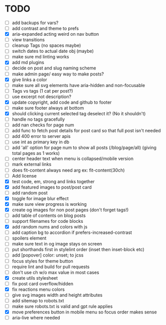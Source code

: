 # TODO

- [ ] add backups for vars?
- [ ] add contrast and theme to prefs
- [x] aria-expanded acting weird on nav button
- [ ] view transitions
- [ ] cleanup Tags (no spaces maybe)
- [ ] switch dates to actual date obj (maybe)
- [ ] make sure md linting works
- [x] add md plugins
- [ ] decide on post and slug naming scheme
- [ ] make admin page/ easy way to make posts?
- [x] give links a color
- [ ] make sure all svg elements have aria-hidden and non-focusable
- [ ] Tags vs tags (1 cat per post?)
- [ ] use excerpt not description?
- [x] update copyright, add code and github to footer
- [ ] make sure footer always at bottom
- [x] should clicking current selected tag deselect it? (No it shouldn't)
- [ ] handle no tags gracefully
- [ ] add nan checks for page num
- [ ] add func to fetch post details for post card so that full post isn't needed
- [ ] add 400 error to server apis
- [ ] use int as primary key in db
- [ ] add 'all' option for page num to show all posts (/blog/page/all) (giving total pages as 1 works)
- [ ] center header text when menu is collapsed/mobile version
- [ ] mark external links
- [ ] does fit-content always need arg ex: fit-content(30ch)
- [ ] Add license
- [x] test code, em, strong and links together
- [x] add featured images to post/post card
- [ ] add random post
- [x] toggle for image blur effect
- [x] make sure view progress is working
- [x] create og images for non post pages (don't forget tags!)
- [ ] add table of contents on blog posts
- [ ] support filenames for code blocks
- [x] add random nums and colors with js
- [ ] add caption bg to accordion if prefers-increased-contrast
- [ ] spoilers element
- [ ] make sure text in og image stays on screen
- [ ] put shorthands first in stylelint order (inset then inset-block etc)
- [ ] add [popover] color: unset; to jcss
- [ ] focus styles for theme button
- [ ] require lint and build for pull requests
- [ ] don't use ch w/o max value in most cases
- [x] create utils stylesheet
- [ ] fix post card overflow/hidden
- [x] fix reactions menu colors
- [ ] give svg images width and height attributes
- [ ] add sitemap to robots.txt
- [ ] make sure robots.txt is valid and gpt rule applies
- [x] move preferences button in mobile menu so focus order makes sense
- [ ] aria-live where needed
